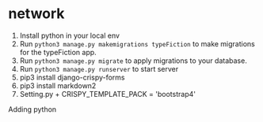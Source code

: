# network
1. Install python in your local env
2. Run `python3 manage.py makemigrations typeFiction` to make migrations for the typeFiction app.
3. Run `python3 manage.py migrate` to apply migrations to your database.
4. Run `python3 manage.py runserver` to start server
5. pip3 install django-crispy-forms
6. pip3 install markdown2
7. Setting.py + CRISPY_TEMPLATE_PACK = 'bootstrap4'

Adding python
